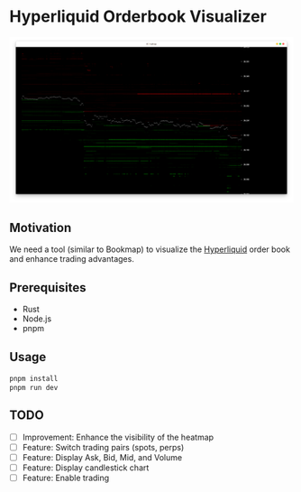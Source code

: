 # Hyperliquid Orderbook Visualizer
![Hyperliquid Orderbook Visualizer](./demo.png)

## Motivation
We need a tool (similar to Bookmap) to visualize the [Hyperliquid](https://app.hyperliquid.xyz/) order book and enhance trading advantages.

## Prerequisites
- Rust
- Node.js
- pnpm

## Usage

```
pnpm install
pnpm run dev
```

## TODO
- [ ] Improvement: Enhance the visibility of the heatmap
- [ ] Feature: Switch trading pairs (spots, perps)
- [ ] Feature: Display Ask, Bid, Mid, and Volume
- [ ] Feature: Display candlestick chart
- [ ] Feature: Enable trading
